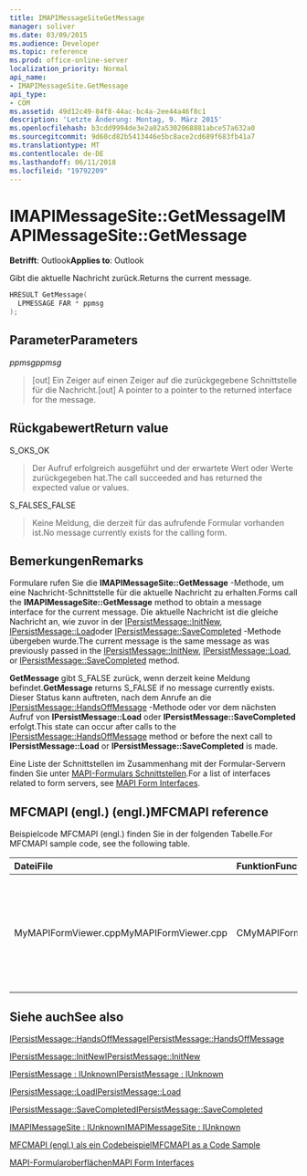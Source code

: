 ```yaml
---
title: IMAPIMessageSiteGetMessage
manager: soliver
ms.date: 03/09/2015
ms.audience: Developer
ms.topic: reference
ms.prod: office-online-server
localization_priority: Normal
api_name:
- IMAPIMessageSite.GetMessage
api_type:
- COM
ms.assetid: 49d12c49-84f8-44ac-bc4a-2ee44a46f8c1
description: 'Letzte Änderung: Montag, 9. März 2015'
ms.openlocfilehash: b3cdd9994de3e2a02a5302068881abce57a632a0
ms.sourcegitcommit: 9d60cd82b5413446e5bc8ace2cd689f683fb41a7
ms.translationtype: MT
ms.contentlocale: de-DE
ms.lasthandoff: 06/11/2018
ms.locfileid: "19792209"
---
```

# <a name="imapimessagesitegetmessage"></a><span data-ttu-id="84036-103">IMAPIMessageSite::GetMessage</span><span class="sxs-lookup"><span data-stu-id="84036-103">IMAPIMessageSite::GetMessage</span></span>

  
  
<span data-ttu-id="84036-104">**Betrifft**: Outlook</span><span class="sxs-lookup"><span data-stu-id="84036-104">**Applies to**: Outlook</span></span> 
  
<span data-ttu-id="84036-105">Gibt die aktuelle Nachricht zurück.</span><span class="sxs-lookup"><span data-stu-id="84036-105">Returns the current message.</span></span>
  
```cpp
HRESULT GetMessage(
  LPMESSAGE FAR * ppmsg
);
```

## <a name="parameters"></a><span data-ttu-id="84036-106">Parameter</span><span class="sxs-lookup"><span data-stu-id="84036-106">Parameters</span></span>

 <span data-ttu-id="84036-107">_ppmsg_</span><span class="sxs-lookup"><span data-stu-id="84036-107">_ppmsg_</span></span>
  
> <span data-ttu-id="84036-108">[out] Ein Zeiger auf einen Zeiger auf die zurückgegebene Schnittstelle für die Nachricht.</span><span class="sxs-lookup"><span data-stu-id="84036-108">[out] A pointer to a pointer to the returned interface for the message.</span></span>
    
## <a name="return-value"></a><span data-ttu-id="84036-109">Rückgabewert</span><span class="sxs-lookup"><span data-stu-id="84036-109">Return value</span></span>

<span data-ttu-id="84036-110">S_OK</span><span class="sxs-lookup"><span data-stu-id="84036-110">S_OK</span></span> 
  
> <span data-ttu-id="84036-111">Der Aufruf erfolgreich ausgeführt und der erwartete Wert oder Werte zurückgegeben hat.</span><span class="sxs-lookup"><span data-stu-id="84036-111">The call succeeded and has returned the expected value or values.</span></span>
    
<span data-ttu-id="84036-112">S_FALSE</span><span class="sxs-lookup"><span data-stu-id="84036-112">S_FALSE</span></span> 
  
> <span data-ttu-id="84036-113">Keine Meldung, die derzeit für das aufrufende Formular vorhanden ist.</span><span class="sxs-lookup"><span data-stu-id="84036-113">No message currently exists for the calling form.</span></span>
    
## <a name="remarks"></a><span data-ttu-id="84036-114">Bemerkungen</span><span class="sxs-lookup"><span data-stu-id="84036-114">Remarks</span></span>

<span data-ttu-id="84036-115">Formulare rufen Sie die **IMAPIMessageSite::GetMessage** -Methode, um eine Nachricht-Schnittstelle für die aktuelle Nachricht zu erhalten.</span><span class="sxs-lookup"><span data-stu-id="84036-115">Forms call the **IMAPIMessageSite::GetMessage** method to obtain a message interface for the current message.</span></span> <span data-ttu-id="84036-116">Die aktuelle Nachricht ist die gleiche Nachricht an, wie zuvor in der [IPersistMessage::InitNew](ipersistmessage-initnew.md), [IPersistMessage::Load](ipersistmessage-load.md)oder [IPersistMessage::SaveCompleted](ipersistmessage-savecompleted.md) -Methode übergeben wurde.</span><span class="sxs-lookup"><span data-stu-id="84036-116">The current message is the same message as was previously passed in the [IPersistMessage::InitNew](ipersistmessage-initnew.md), [IPersistMessage::Load](ipersistmessage-load.md), or [IPersistMessage::SaveCompleted](ipersistmessage-savecompleted.md) method.</span></span> 
  
 <span data-ttu-id="84036-117">**GetMessage** gibt S_FALSE zurück, wenn derzeit keine Meldung befindet.</span><span class="sxs-lookup"><span data-stu-id="84036-117">**GetMessage** returns S_FALSE if no message currently exists.</span></span> <span data-ttu-id="84036-118">Dieser Status kann auftreten, nach dem Anrufe an die [IPersistMessage::HandsOffMessage](ipersistmessage-handsoffmessage.md) -Methode oder vor dem nächsten Aufruf von **IPersistMessage::Load** oder **IPersistMessage::SaveCompleted** erfolgt.</span><span class="sxs-lookup"><span data-stu-id="84036-118">This state can occur after calls to the [IPersistMessage::HandsOffMessage](ipersistmessage-handsoffmessage.md) method or before the next call to **IPersistMessage::Load** or **IPersistMessage::SaveCompleted** is made.</span></span> 
  
<span data-ttu-id="84036-119">Eine Liste der Schnittstellen im Zusammenhang mit der Formular-Servern finden Sie unter [MAPI-Formulars Schnittstellen](mapi-form-interfaces.md).</span><span class="sxs-lookup"><span data-stu-id="84036-119">For a list of interfaces related to form servers, see [MAPI Form Interfaces](mapi-form-interfaces.md).</span></span>
  
## <a name="mfcmapi-reference"></a><span data-ttu-id="84036-120">MFCMAPI (engl.) (engl.)</span><span class="sxs-lookup"><span data-stu-id="84036-120">MFCMAPI reference</span></span>

<span data-ttu-id="84036-121">Beispielcode MFCMAPI (engl.) finden Sie in der folgenden Tabelle.</span><span class="sxs-lookup"><span data-stu-id="84036-121">For MFCMAPI sample code, see the following table.</span></span>
  
|<span data-ttu-id="84036-122">**Datei**</span><span class="sxs-lookup"><span data-stu-id="84036-122">**File**</span></span>|<span data-ttu-id="84036-123">**Funktion**</span><span class="sxs-lookup"><span data-stu-id="84036-123">**Function**</span></span>|<span data-ttu-id="84036-124">**Comment**</span><span class="sxs-lookup"><span data-stu-id="84036-124">**Comment**</span></span>|
|:-----|:-----|:-----|
|<span data-ttu-id="84036-125">MyMAPIFormViewer.cpp</span><span class="sxs-lookup"><span data-stu-id="84036-125">MyMAPIFormViewer.cpp</span></span>  <br/> |<span data-ttu-id="84036-126">CMyMAPIFormViewer::GetSession</span><span class="sxs-lookup"><span data-stu-id="84036-126">CMyMAPIFormViewer::GetSession</span></span>  <br/> |<span data-ttu-id="84036-127">MFCMAPI (engl.) verwendet die **IMAPIMessageSite::GetMessage** -Methode den Zeiger aktuell zwischengespeicherten Meldung zurückgegeben, sofern es vorhanden ist.</span><span class="sxs-lookup"><span data-stu-id="84036-127">MFCMAPI uses the **IMAPIMessageSite::GetMessage** method to return the currently cached message pointer, if it is available.</span></span>  <br/> |
   
## <a name="see-also"></a><span data-ttu-id="84036-128">Siehe auch</span><span class="sxs-lookup"><span data-stu-id="84036-128">See also</span></span>



[<span data-ttu-id="84036-129">IPersistMessage::HandsOffMessage</span><span class="sxs-lookup"><span data-stu-id="84036-129">IPersistMessage::HandsOffMessage</span></span>](ipersistmessage-handsoffmessage.md)
  
[<span data-ttu-id="84036-130">IPersistMessage::InitNew</span><span class="sxs-lookup"><span data-stu-id="84036-130">IPersistMessage::InitNew</span></span>](ipersistmessage-initnew.md)
  
[<span data-ttu-id="84036-131">IPersistMessage : IUnknown</span><span class="sxs-lookup"><span data-stu-id="84036-131">IPersistMessage : IUnknown</span></span>](ipersistmessageiunknown.md)
  
[<span data-ttu-id="84036-132">IPersistMessage::Load</span><span class="sxs-lookup"><span data-stu-id="84036-132">IPersistMessage::Load</span></span>](ipersistmessage-load.md)
  
[<span data-ttu-id="84036-133">IPersistMessage::SaveCompleted</span><span class="sxs-lookup"><span data-stu-id="84036-133">IPersistMessage::SaveCompleted</span></span>](ipersistmessage-savecompleted.md)
  
[<span data-ttu-id="84036-134">IMAPIMessageSite : IUnknown</span><span class="sxs-lookup"><span data-stu-id="84036-134">IMAPIMessageSite : IUnknown</span></span>](imapimessagesiteiunknown.md)


[<span data-ttu-id="84036-135">MFCMAPI (engl.) als ein Codebeispiel</span><span class="sxs-lookup"><span data-stu-id="84036-135">MFCMAPI as a Code Sample</span></span>](mfcmapi-as-a-code-sample.md)
  
[<span data-ttu-id="84036-136">MAPI-Formularoberflächen</span><span class="sxs-lookup"><span data-stu-id="84036-136">MAPI Form Interfaces</span></span>](mapi-form-interfaces.md)

